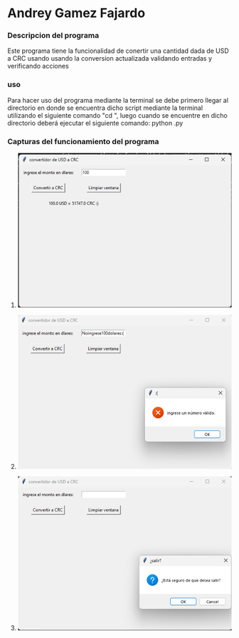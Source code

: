 # Andrey Gamez Fajardo

### Descripcion del programa 
Este programa tiene la funcionalidad de conertir una cantidad dada de USD a CRC usando 
usando la conversion actualizada validando entradas y verificando acciones

### uso 
Para hacer uso del programa mediante la terminal se debe primero llegar al directorio
en donde se encuentra dicho script mediante la terminal utilizando el siguiente comando
"cd <nombre del directorio a acceder>", luego cuando se encuentre en dicho directorio 
deberá ejecutar el siguiente comando: python <nombre del script>.py

### Capturas del funcionamiento del programa
1.
    ![alt text](image.png)

2.
    ![alt text](image-1.png)

3.
    ![alt text](image-2.png)
